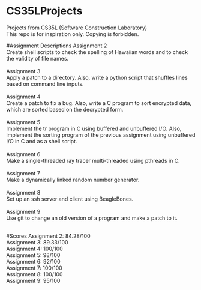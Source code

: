 # CS35LProjects
Projects from CS35L (Software Construction Laboratory) <br />
This repo is for inspiration only. Copying is forbidden.

#Assignment Descriptions
Assignment 2 <br />
Create shell scripts to check the spelling of Hawaiian words and to check the validity of file names. <br />
<br />
Assignment 3 <br />
Apply a patch to a directory. Also, write a python script that shuffles lines based on command line inputs. <br />
<br />
Assignment 4 <br />
Create a patch to fix a bug. Also, write a C program to sort encrypted data, which are sorted based on the decrypted form. <br />
<br />
Assignment 5 <br />
Implement the tr program in C using buffered and unbuffered I/O. Also, implement the sorting program of the previous assignment using unbuffered I/O in C and as a shell script. <br />
<br />
Assignment 6 <br />
Make a single-threaded ray tracer multi-threaded using pthreads in C. <br />
<br />
Assignment 7 <br />
Make a dynamically linked random number generator. <br />
<br />
Assignment 8 <br />
Set up an ssh server and client using BeagleBones. <br />
<br />
Assignment 9 <br />
Use git to change an old version of a program and make a patch to it. <br />
<br />

#Scores
Assignment 2: 84.28/100 <br />
Assignment 3: 89.33/100 <br />
Assignment 4: 100/100 <br />
Assignment 5: 98/100 <br />
Assignment 6: 92/100 <br />
Assignment 7: 100/100 <br />
Assignment 8: 100/100 <br />
Assignment 9: 95/100

